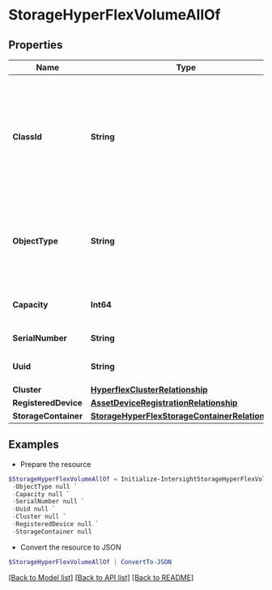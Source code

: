 # StorageHyperFlexVolumeAllOf
## Properties

Name | Type | Description | Notes
------------ | ------------- | ------------- | -------------
**ClassId** | **String** | The fully-qualified name of the instantiated, concrete type. This property is used as a discriminator to identify the type of the payload when marshaling and unmarshaling data. | [default to "storage.HyperFlexVolume"]
**ObjectType** | **String** | The fully-qualified name of the instantiated, concrete type. The value should be the same as the &#39;ClassId&#39; property. | [default to "storage.HyperFlexVolume"]
**Capacity** | **Int64** | Provisioned Capacity of the Storage container in bytes. | [optional] [readonly] 
**SerialNumber** | **String** | Serial number of the volume. | [optional] [readonly] 
**Uuid** | **String** | Uuid of the Datastore/Storage Container. | [optional] [readonly] 
**Cluster** | [**HyperflexClusterRelationship**](HyperflexClusterRelationship.md) |  | [optional] 
**RegisteredDevice** | [**AssetDeviceRegistrationRelationship**](AssetDeviceRegistrationRelationship.md) |  | [optional] 
**StorageContainer** | [**StorageHyperFlexStorageContainerRelationship**](StorageHyperFlexStorageContainerRelationship.md) |  | [optional] 

## Examples

- Prepare the resource
```powershell
$StorageHyperFlexVolumeAllOf = Initialize-IntersightStorageHyperFlexVolumeAllOf  -ClassId null `
 -ObjectType null `
 -Capacity null `
 -SerialNumber null `
 -Uuid null `
 -Cluster null `
 -RegisteredDevice null `
 -StorageContainer null
```

- Convert the resource to JSON
```powershell
$StorageHyperFlexVolumeAllOf | ConvertTo-JSON
```

[[Back to Model list]](../README.md#documentation-for-models) [[Back to API list]](../README.md#documentation-for-api-endpoints) [[Back to README]](../README.md)

